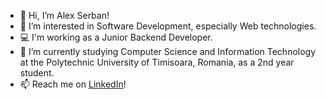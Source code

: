 - 👋 Hi, I’m Alex Serban!
- 👀 I’m interested in Software Development, especially Web technologies.
- 💻 I'm working as a Junior Backend Developer.
- 🌱 I’m currently studying Computer Science and Information Technology at the Polytechnic University of Timisoara, Romania, as a 2nd year student.
- 📫 Reach me on <a href="https://www.linkedin.com/in/alexandru-b-serban/"> LinkedIn</a>!

<!---
serbanlex/serbanlex is a ✨ special ✨ repository because its `README.md` (this file) appears on your GitHub profile.
You can click the Preview link to take a look at your changes.
--->
